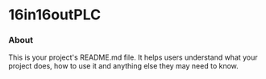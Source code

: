 16in16outPLC
============

### About

This is your project's README.md file. It helps users understand what your
project does, how to use it and anything else they may need to know.